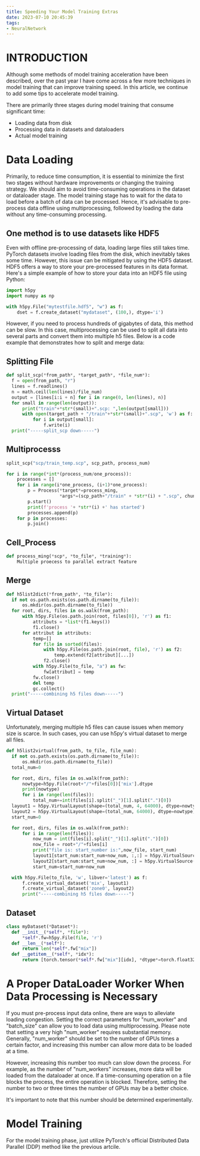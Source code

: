 ```yaml
---
title: Speeding Your Model Training Extras
date: 2023-07-10 20:45:39
tags:
- NeuralNetwork
---
```


# INTRODUCTION

Although some methods of model training acceleration have been described, over the past year I have come across a few more techniques in model training that can improve training speed. In this article, we continue to add some tips to accelerate model training.

There are primarily three stages during model training that consume significant time:

- Loading data from disk
- Processing data in datasets and dataloaders
- Actual model training

# Data Loading

Primarily, to reduce time consumption, it is essential to minimize the first two stages without hardware improvements or changing the training strategy. We should aim to avoid time-consuming operations in the dataset or dataloader stage. The model training stage has to wait for the data to load before a batch of data can be processed. Hence, it's advisable to pre-process data offline using multiprocessing, followed by loading the data without any time-consuming processing.

## One method is to use datasets like HDF5

Even with offline pre-processing of data, loading large files still takes time. PyTorch datasets involve loading files from the disk, which inevitably takes some time. However, this issue can be mitigated by using the HDF5 dataset. HDF5 offers a way to store your pre-processed features in its data format. Here's a simple example of how to store your data into an HDF5 file using Python:

```python
import h5py
import numpy as np

with h5py.File("mytestfile.hdf5", "w") as f:
	dset = f.create_dataset("mydataset", (100,), dtype='i')
```

However, if you need to process hundreds of gigabytes of data, this method can be slow. In this case, multiprocessing can be used to split all data into several parts and convert them into multiple h5 files. Below is a code example that demonstrates how to split and merge data:

## Splitting File

```python
def split_scp(*from_path*, *target_path*, *file_num*):
  f = open(from_path, "r")
  lines = f.readlines()  
  n = math.ceil(len(lines)/file_num)
  output = [lines[i:i + n] for i in range(0, len(lines), n)]
  for small in range(len(output)):
      print("train"+*str*(small)+".scp: ",len(output[small]))
      with open(target_path + "/train"+*str*(small)+".scp", 'w') as f:
          for i in output[small]:
              f.write(i)
  print("-----split_scp down-----")
```

## Multiprocesss

```python
split_scp("scp/train_temp.scp", scp_path, process_num)

for i in range(*int*(process_num/one_process)):
    processes = []
    for i in range(i*one_process, (i+1)*one_process):
        p = Process(*target*=process_ming,
                    *args*=(scp_path+"/train" + *str*(i) + ".scp", chunk_path+"/train" + *str*(i) + ".h5" ,True))
        p.start()
        print(f'process '+ *str*(i) +' has started')
        processes.append(p)
    for p in processes:
        p.join()
```

## Cell_Process

```python
def process_ming(*scp*, *to_file*, *training*):
	Multiple proecess to parallel extract feature
```

## Merge

```python
def h5list2dict(*from_path*, *to_file*):
  if not os.path.exists(os.path.dirname(to_file)):
      os.mkdir(os.path.dirname(to_file))
  for root, dirs, files in os.walk(from_path):
      with h5py.File(os.path.join(root, files[0]), 'r') as f1:
          attributs = *list*(f1.keys())
          f1.close()
      for attribut in attributs:
          temp=[]
          for file in sorted(files):
              with h5py.File(os.path.join(root, file), 'r') as f2:
                  temp.extend(f2[attribut][...])
              f2.close()
          with h5py.File(to_file, "a") as fw:
              fw[attribut] = temp
          fw.close()
          del temp
          gc.collect()
  print("-----combining h5 files down-----")
```

## Virtual Dataset

Unfortunately, merging multiple h5 files can cause issues when memory size is scarce. In such cases, you can use h5py's virtual dataset to merge all files.

```python
def h5list2virtual(from_path, to_file, file_num):
  if not os.path.exists(os.path.dirname(to_file)):
      os.mkdir(os.path.dirname(to_file))
  total_num=0

  for root, dirs, files in os.walk(from_path):
      nowtype=h5py.File(root+"/"+files[0])['mix'].dtype
      print(nowtype)
      for i in range(len(files)):
          total_num+=int(files[i].split("_")[1].split(".")[0])
  layout1 = h5py.VirtualLayout(shape=(total_num, 4, 64000), dtype=nowtype)
  layout2 = h5py.VirtualLayout(shape=(total_num, 64000), dtype=nowtype)
  start_num=0

  for root, dirs, files in os.walk(from_path):
      for i in range(len(files)):
          now_num = int(files[i].split("_")[1].split(".")[0])
          now_file = root+"/"+files[i]
          print("file is: start_number is:",now_file, start_num)
          layout1[start_num:start_num+now_num, :,:] = h5py.VirtualSource(now_file, 'mix', shape=(now_num, 4,64000))
          layout2[start_num:start_num+now_num, :] = h5py.VirtualSource(now_file, 'zone0', shape=(now_num, 64000))
          start_num=start_num+now_num

  with h5py.File(to_file, 'w', libver='latest') as f:
      f.create_virtual_dataset('mix', layout1)
      f.create_virtual_dataset('zone0', layout2)
      print("-----combining h5 files down-----")
```

## Dataset

```python
class myDataset(*Dataset*):
  def __init__(*self*, *file*):
      *self*.fw=h5py.File(file, 'r')
  def __len__(*self*):
      return len(*self*.fw["mix"])
  def __getitem__(*self*, *idx*):
      return [torch.tensor(*self*.fw["mix"][idx], *dtype*=torch.float32), torch.tensor(*self*.fw["zone0"][idx], *dtype*=torch.float32)]
```

# A Proper DataLoader Worker When Data Processing is Necessary

If you must pre-process input data online, there are ways to alleviate loading congestion. Setting the correct parameters for "num_worker" and "batch_size" can allow you to load data using multiprocessing. Please note that setting a very high "num_worker" requires substantial memory. Generally, "num_worker" should be set to the number of GPUs times a certain factor, and increasing this number can allow more data to be loaded at a time. 

However, increasing this number too much can slow down the process. For example, as the number of "num_workers" increases, more data will be loaded from the dataloader at once. If a time-consuming operation on a file blocks the process, the entire operation is blocked. Therefore, setting the number to two or three times the number of GPUs may be a better choice. 

It's important to note that this number should be determined experimentally.

# Model Training

For the model training phase, just utilize PyTorch's official Distributed Data Parallel (DDP) method like the previous artcile.
